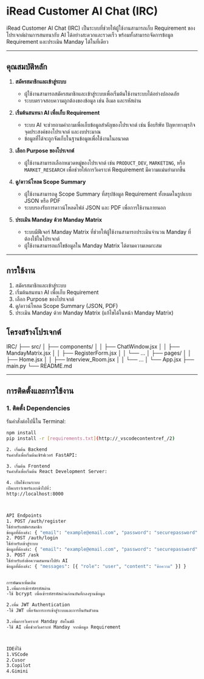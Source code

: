 # iRead Customer AI Chat (IRC)

iRead Customer AI Chat (IRC) เป็นระบบที่ช่วยให้ผู้ใช้งานสามารถเก็บ Requirement ของโปรเจกต์ผ่านการสนทนากับ AI ได้อย่างสะดวกและรวดเร็ว พร้อมทั้งสามารถจัดการข้อมูล Requirement และประเมิน Manday ได้ในที่เดียว

---

## คุณสมบัติหลัก

1. **สมัครสมาชิกและเข้าสู่ระบบ**  
   - ผู้ใช้งานสามารถสมัครสมาชิกและเข้าสู่ระบบเพื่อเริ่มต้นใช้งานระบบได้อย่างปลอดภัย
   - ระบบตรวจสอบความถูกต้องของข้อมูล เช่น อีเมล และรหัสผ่าน

2. **เริ่มต้นสนทนา AI เพื่อเก็บ Requirement**  
   - ระบบ AI จะช่วยถามคำถามเพื่อเก็บข้อมูลสำคัญของโปรเจกต์ เช่น ชื่อบริษัท ปัญหาทางธุรกิจ จุดประสงค์ของโปรเจกต์ และงบประมาณ
   - ข้อมูลที่ได้จะถูกจัดเก็บในฐานข้อมูลเพื่อใช้งานในอนาคต

3. **เลือก Purpose ของโปรเจกต์**  
   - ผู้ใช้งานสามารถเลือกหมวดหมู่ของโปรเจกต์ เช่น `PRODUCT_DEV`, `MARKETING`, หรือ `MARKET_RESEARCH` เพื่อช่วยให้การวิเคราะห์ Requirement มีความแม่นยำมากขึ้น

4. **ดู/ดาวน์โหลด Scope Summary**  
   - ผู้ใช้งานสามารถดู Scope Summary ที่สรุปข้อมูล Requirement ทั้งหมดในรูปแบบ JSON หรือ PDF
   - ระบบรองรับการดาวน์โหลดไฟล์ JSON และ PDF เพื่อการใช้งานภายนอก

5. **ประเมิน Manday ด้วย Manday Matrix**  
   - ระบบมีฟีเจอร์ Manday Matrix ที่ช่วยให้ผู้ใช้งานสามารถประเมินจำนวน Manday ที่ต้องใช้ในโปรเจกต์
   - ผู้ใช้งานสามารถแก้ไขข้อมูลใน Manday Matrix ได้ตามความเหมาะสม

---
## การใช้งาน

1. สมัครสมาชิกและเข้าสู่ระบบ
2. เริ่มต้นสนทนา AI เพื่อเก็บ Requirement
3. เลือก Purpose ของโปรเจกต์
4. ดู/ดาวน์โหลด Scope Summary (JSON, PDF)
5. ประเมิน Manday ด้วย Manday Matrix (แก้ไขได้ในหน้า Manday Matrix)

## โครงสร้างโปรเจกต์



IRC/
├── src/
│ ├── components/
│ │ ├── ChatWindow.jsx
│ │ ├── MandayMatrix.jsx
│ │ ├── RegisterForm.jsx
│ │ └── ...
│ ├── pages/
│ │ ├── Home.jsx
│ │ ├── Interview_Room.jsx
│ │ └── ...
│ └── App.jsx
├── main.py
└── README.md


---

## การติดตั้งและการใช้งาน

### 1. ติดตั้ง Dependencies
รันคำสั่งต่อไปนี้ใน Terminal:
```bash
npm install
pip install -r [requirements.txt](http://_vscodecontentref_/2)

2. เริ่มต้น Backend
รันคำสั่งเพื่อเริ่มต้นเซิร์ฟเวอร์ FastAPI:

3. เริ่มต้น Frontend
รันคำสั่งเพื่อเริ่มต้น React Development Server:

4. เปิดใช้งานระบบ
เปิดเบราว์เซอร์และเข้าไปที่:
http://localhost:8000



API Endpoints
1. POST /auth/register
ใช้สำหรับสมัครสมาชิก
ข้อมูลที่ต้องส่ง: { "email": "example@email.com", "password": "securepassword" }
2. POST /auth/login
ใช้สำหรับเข้าสู่ระบบ
ข้อมูลที่ต้องส่ง: { "email": "example@email.com", "password": "securepassword" }
3. POST /ask
ใช้สำหรับส่งข้อความสนทนาไปยัง AI
ข้อมูลที่ต้องส่ง: { "messages": [{ "role": "user", "content": "ข้อความ" }] }


การพัฒนาเพิ่มเติม
1.เพิ่มการเข้ารหัสรหัสผ่าน
-ใช้ bcrypt เพื่อเข้ารหัสรหัสผ่านก่อนบันทึกลงฐานข้อมูล

2.เพิ่ม JWT Authentication
-ใช้ JWT เพื่อจัดการการเข้าสู่ระบบและการยืนยันตัวตน

3.เพิ่มการวิเคราะห์ Manday อัตโนมัติ
-ใช้ AI เพื่อช่วยวิเคราะห์ Manday จากข้อมูล Requirement



IDEที่ใช้
1.VSCode
2.Cusor
3.Copilot
4.Gimini